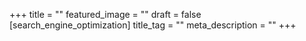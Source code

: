 +++
title = ""
featured_image = ""
draft = false
[search_engine_optimization]
title_tag = ""
meta_description = ""
+++